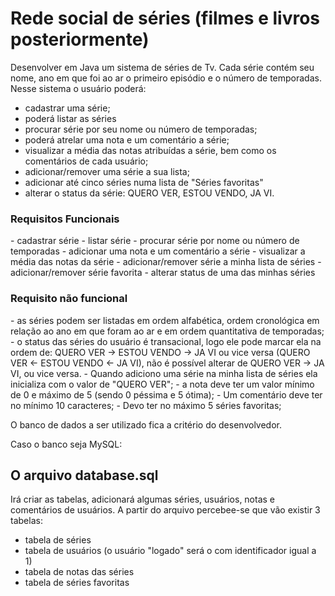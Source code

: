 # Rede social de séries (filmes e livros posteriormente)

Desenvolver em Java um sistema de séries de Tv. Cada série contém seu nome, ano em que foi ao ar o primeiro episódio e o número de temporadas. 
Nesse sistema o usuário poderá:
- cadastrar uma série;
- poderá listar as séries 
- procurar série por seu nome ou número de temporadas;
- poderá atrelar uma nota e um comentário a série;
- visualizar a média das notas atribuídas a série, bem como os comentários de cada usuário;
- adicionar/remover uma série a sua lista;
- adicionar até cinco séries numa lista de "Séries favoritas"
- alterar o status da série: QUERO VER, ESTOU VENDO, JA VI.


<h3>Requisitos Funcionais</h3>
- cadastrar série
- listar série
- procurar série por nome ou número de temporadas
- adicionar uma nota e um comentário a série
- visualizar a média das notas da série
- adicionar/remover série a minha lista de séries
- adicionar/remover série favorita
- alterar status de uma das minhas séries

<h3>Requisito não funcional</h3>
- as séries podem ser listadas em ordem alfabética, ordem cronológica em relação ao ano em que foram ao ar e em ordem quantitativa de temporadas;
- o status das séries do usuário é transacional, logo ele pode marcar ela na ordem de: QUERO VER -> ESTOU VENDO -> JA VI ou vice versa (QUERO VER <- ESTOU VENDO <- JA VI), não é possível alterar de QUERO VER -> JA VI, ou vice versa.
- Quando adiciono uma série na minha lista de séries ela inicializa com o valor de "QUERO VER";
- a nota deve ter um valor mínimo de 0 e máximo de 5 (sendo 0 péssima e 5 ótima);
- Um comentário deve ter no mínimo 10 caracteres;
- Devo ter no máximo 5 séries favoritas;

  
O banco de dados a ser utilizado fica a critério do desenvolvedor.

Caso o banco seja MySQL:
<h2>O arquivo database.sql </h2>
Irá criar as tabelas, adicionará algumas séries, usuários, notas e comentários de usuários.
A partir do arquivo percebee-se que vão existir 3 tabelas:

 - tabela de séries
 - tabela de usuários (o usuário "logado" será o com identificador igual a 1)
 - tabela de notas das séries
 - tabela de séries favoritas





